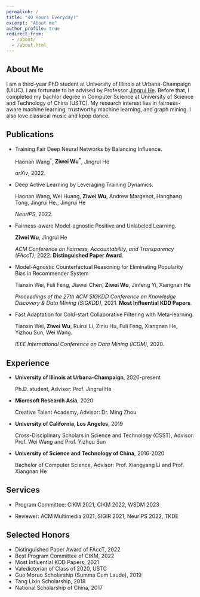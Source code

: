 ```yaml
---
permalink: /
title: "40 Hours Everyday!"
excerpt: "About me"
author_profile: true
redirect_from: 
  - /about/
  - /about.html
---
```


About Me
------
I am a third-year PhD student at University of Illinois at Urbana-Champaign (UIUC). I am fortunate to be advised by Professor [Jingrui He](https://ischool.illinois.edu/people/jingrui-he). Before that, I completed my bachlor degree in Computer Science at University of Science and Technology of China (USTC). My research interest lies in fairness-aware machine learning, trustworthy machine learning, and graph mining. I also love classical music and kpop dance.



<h2 id="publications"> Publications</h2>

- Training Fair Deep Neural Networks by Balancing Influence.

  Haonan Wang<sup>\*</sup>, <b>Ziwei Wu<sup>\*</sup></b>, Jingrui He

  *arXiv*, 2022.

- Deep Active Learning by Leveraging Training Dynamics.

  Haonan Wang, Wei Huang, <b>Ziwei Wu</b>, Andrew Margenot, Hanghang Tong, Jingrui He., Jingrui He

  *NeurIPS*, 2022.

- Fairness-aware Model-agnostic Positive and Unlabeled Learning.

  <b>Ziwei Wu</b>, Jingrui He

  *ACM Conference on Fairness, Accountability, and Transparency (FAccT)*, 2022. <b>Distinguished Paper Award</b>.
  <!-- (Full Research, AR: 25.1%) -->

- Model-Agnostic Counterfactual Reasoning for Eliminating Popularity Bias in Recommender System

  Tianxin Wei, Fuli Feng, Jiawei Chen, <b>Ziwei Wu</b>, Jinfeng Yi, Xiangnan He

  *Proceedings of the 27th ACM SIGKDD Conference on Knowledge Discovery & Data Mining (SIGKDD)*, 2021. <b>Most Influential KDD Papers</b>.
  <!-- (Full Research, AR: 15.4%).  -->


- Fast Adaptation for Cold-start Collaborative Filtering with Meta-learning.

  Tianxin Wei, <b>Ziwei Wu</b>, Ruirui Li, Ziniu Hu, Fuli Feng, Xiangnan He, Yizhou Sun, Wei Wang.

  *IEEE International Conference on Data Mining (ICDM)*, 2020. 
  <!-- (Full Research, AR: 9.8%). -->


## Experience

- **University of Illinois at Urbana-Champaign**, 2020-present

  Ph.D. student, Advisor: Prof. Jingrui He

- **Microsoft Research Asia**, 2020

  Creative Talent Academy, Advisor: Dr. Ming Zhou

  

- **University of California, Los Angeles**, 2019

  Cross-Disciplinary Scholars in Science and Technology (CSST), Advisor: Prof. Wei Wang and Prof. Yizhou Sun
  

- **University of Science and Technology of China**, 2016-2020

  Bachelor of Computer Science, Advisor: Prof. Xiangyang Li and Prof. Xiangnan He



Services
------

- Program Committee: CIKM 2021, CIKM 2022, WSDM 2023

- Reviewer: ACM Multimedia 2021, SIGIR 2021, NeurIPS 2022, TKDE


Selected Honors
------
- Distinguished Paper Award of FAccT, 2022
- Best Program Committee of CIKM, 2022
- Most Influential KDD Papers, 2021
- Valedictorian of Class of 2020, USTC
- Guo Moruo Scholarship (Summa Cum Laude), 2019
- Tang Lixin Scholarship, 2018
- National Scholarship of China, 2017



